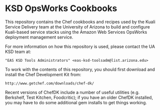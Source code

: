 # KSD OpsWorks Cookbooks

This repository contains the Chef cookbooks and recipes used by the
Kuali Service Delivery team at the University of Arizona to build and
configure Kuali-based service stacks using the Amazon Web Services
OpsWorks deployment management service.

For more information on how this repository is used, please contact
the UA KSD team at:

    "EAS KSD Tools Administrators" <eas-ksd-toolsadm@list.arizona.edu>

To work with the contents of this repository, you should first
download and install the Chef Development Kit from:

    http://www.getchef.com/downloads/chef-dk/

Recent versions of ChefDK include a number of useful utilities
(e.g. Berkshelf, Test Kitchen, Foodcritic); if you have an older
ChefDK installed, you may have to do some additional gem installs to
get things working.
